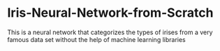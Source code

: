 # Iris-Neural-Network-from-Scratch
This is a neural network that categorizes the types of irises from a very famous data set without the help of machine learning libraries
